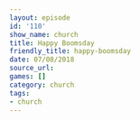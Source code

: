 ```yaml
---
layout: episode
id: '110'
show_name: church
title: Happy Boomsday
friendly_title: happy-boomsday
date: 07/08/2018
source_url: 
games: []
category: church
tags:
- church
---
```

